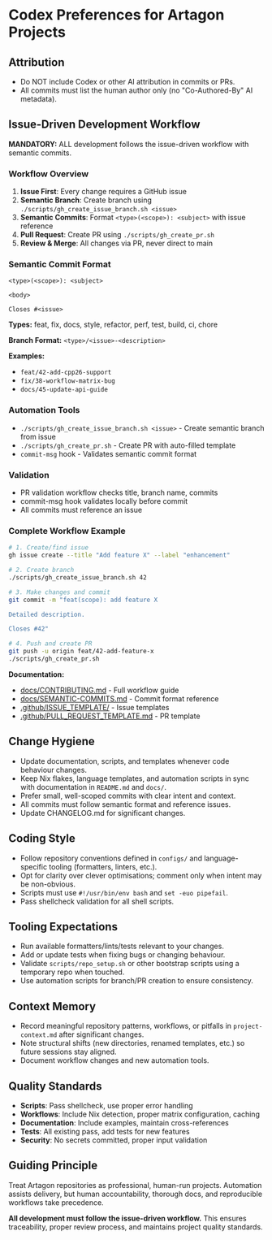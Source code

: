 # Codex Preferences for Artagon Projects

## Attribution
- Do NOT include Codex or other AI attribution in commits or PRs.
- All commits must list the human author only (no "Co-Authored-By" AI metadata).

## Issue-Driven Development Workflow

**MANDATORY:** ALL development follows the issue-driven workflow with semantic commits.

### Workflow Overview

1. **Issue First**: Every change requires a GitHub issue
2. **Semantic Branch**: Create branch using `./scripts/gh_create_issue_branch.sh <issue>`
3. **Semantic Commits**: Format `<type>(<scope>): <subject>` with issue reference
4. **Pull Request**: Create PR using `./scripts/gh_create_pr.sh`
5. **Review & Merge**: All changes via PR, never direct to main

### Semantic Commit Format

```
<type>(<scope>): <subject>

<body>

Closes #<issue>
```

**Types:** feat, fix, docs, style, refactor, perf, test, build, ci, chore

**Branch Format:** `<type>/<issue>-<description>`

**Examples:**
- `feat/42-add-cpp26-support`
- `fix/38-workflow-matrix-bug`
- `docs/45-update-api-guide`

### Automation Tools

- `./scripts/gh_create_issue_branch.sh <issue>` - Create semantic branch from issue
- `./scripts/gh_create_pr.sh` - Create PR with auto-filled template
- `commit-msg` hook - Validates semantic commit format

### Validation

- PR validation workflow checks title, branch name, commits
- commit-msg hook validates locally before commit
- All commits must reference an issue

### Complete Workflow Example

```bash
# 1. Create/find issue
gh issue create --title "Add feature X" --label "enhancement"

# 2. Create branch
./scripts/gh_create_issue_branch.sh 42

# 3. Make changes and commit
git commit -m "feat(scope): add feature X

Detailed description.

Closes #42"

# 4. Push and create PR
git push -u origin feat/42-add-feature-x
./scripts/gh_create_pr.sh
```

**Documentation:**
- [docs/CONTRIBUTING.md](../../docs/CONTRIBUTING.md) - Full workflow guide
- [docs/SEMANTIC-COMMITS.md](../../docs/SEMANTIC-COMMITS.md) - Commit format reference
- [.github/ISSUE_TEMPLATE/](../../.github/ISSUE_TEMPLATE/) - Issue templates
- [.github/PULL_REQUEST_TEMPLATE.md](../../.github/PULL_REQUEST_TEMPLATE.md) - PR template

## Change Hygiene
- Update documentation, scripts, and templates whenever code behaviour changes.
- Keep Nix flakes, language templates, and automation scripts in sync with documentation in `README.md` and `docs/`.
- Prefer small, well-scoped commits with clear intent and context.
- All commits must follow semantic format and reference issues.
- Update CHANGELOG.md for significant changes.

## Coding Style
- Follow repository conventions defined in `configs/` and language-specific tooling (formatters, linters, etc.).
- Opt for clarity over clever optimisations; comment only when intent may be non-obvious.
- Scripts must use `#!/usr/bin/env bash` and `set -euo pipefail`.
- Pass shellcheck validation for all shell scripts.

## Tooling Expectations
- Run available formatters/lints/tests relevant to your changes.
- Add or update tests when fixing bugs or changing behaviour.
- Validate `scripts/repo_setup.sh` or other bootstrap scripts using a temporary repo when touched.
- Use automation scripts for branch/PR creation to ensure consistency.

## Context Memory
- Record meaningful repository patterns, workflows, or pitfalls in `project-context.md` after significant changes.
- Note structural shifts (new directories, renamed templates, etc.) so future sessions stay aligned.
- Document workflow changes and new automation tools.

## Quality Standards

- **Scripts**: Pass shellcheck, use proper error handling
- **Workflows**: Include Nix detection, proper matrix configuration, caching
- **Documentation**: Include examples, maintain cross-references
- **Tests**: All existing pass, add tests for new features
- **Security**: No secrets committed, proper input validation

## Guiding Principle

Treat Artagon repositories as professional, human-run projects. Automation assists delivery, but human accountability, thorough docs, and reproducible workflows take precedence.

**All development must follow the issue-driven workflow.** This ensures traceability, proper review process, and maintains project quality standards.

